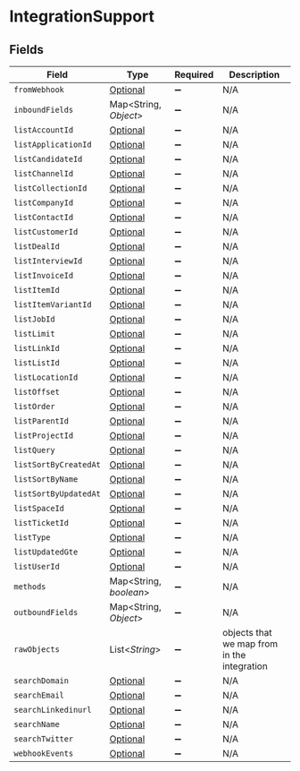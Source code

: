 # IntegrationSupport


## Fields

| Field                                                                                                               | Type                                                                                                                | Required                                                                                                            | Description                                                                                                         |
| ------------------------------------------------------------------------------------------------------------------- | ------------------------------------------------------------------------------------------------------------------- | ------------------------------------------------------------------------------------------------------------------- | ------------------------------------------------------------------------------------------------------------------- |
| `fromWebhook`                                                                                                       | [Optional<FromWebhook>](../../models/shared/FromWebhook.md)                                                         | :heavy_minus_sign:                                                                                                  | N/A                                                                                                                 |
| `inboundFields`                                                                                                     | Map<String, *Object*>                                                                                               | :heavy_minus_sign:                                                                                                  | N/A                                                                                                                 |
| `listAccountId`                                                                                                     | [Optional<ListAccountId>](../../models/shared/ListAccountId.md)                                                     | :heavy_minus_sign:                                                                                                  | N/A                                                                                                                 |
| `listApplicationId`                                                                                                 | [Optional<ListApplicationId>](../../models/shared/ListApplicationId.md)                                             | :heavy_minus_sign:                                                                                                  | N/A                                                                                                                 |
| `listCandidateId`                                                                                                   | [Optional<ListCandidateId>](../../models/shared/ListCandidateId.md)                                                 | :heavy_minus_sign:                                                                                                  | N/A                                                                                                                 |
| `listChannelId`                                                                                                     | [Optional<ListChannelId>](../../models/shared/ListChannelId.md)                                                     | :heavy_minus_sign:                                                                                                  | N/A                                                                                                                 |
| `listCollectionId`                                                                                                  | [Optional<ListCollectionId>](../../models/shared/ListCollectionId.md)                                               | :heavy_minus_sign:                                                                                                  | N/A                                                                                                                 |
| `listCompanyId`                                                                                                     | [Optional<ListCompanyId>](../../models/shared/ListCompanyId.md)                                                     | :heavy_minus_sign:                                                                                                  | N/A                                                                                                                 |
| `listContactId`                                                                                                     | [Optional<ListContactId>](../../models/shared/ListContactId.md)                                                     | :heavy_minus_sign:                                                                                                  | N/A                                                                                                                 |
| `listCustomerId`                                                                                                    | [Optional<ListCustomerId>](../../models/shared/ListCustomerId.md)                                                   | :heavy_minus_sign:                                                                                                  | N/A                                                                                                                 |
| `listDealId`                                                                                                        | [Optional<ListDealId>](../../models/shared/ListDealId.md)                                                           | :heavy_minus_sign:                                                                                                  | N/A                                                                                                                 |
| `listInterviewId`                                                                                                   | [Optional<ListInterviewId>](../../models/shared/ListInterviewId.md)                                                 | :heavy_minus_sign:                                                                                                  | N/A                                                                                                                 |
| `listInvoiceId`                                                                                                     | [Optional<ListInvoiceId>](../../models/shared/ListInvoiceId.md)                                                     | :heavy_minus_sign:                                                                                                  | N/A                                                                                                                 |
| `listItemId`                                                                                                        | [Optional<ListItemId>](../../models/shared/ListItemId.md)                                                           | :heavy_minus_sign:                                                                                                  | N/A                                                                                                                 |
| `listItemVariantId`                                                                                                 | [Optional<ListItemVariantId>](../../models/shared/ListItemVariantId.md)                                             | :heavy_minus_sign:                                                                                                  | N/A                                                                                                                 |
| `listJobId`                                                                                                         | [Optional<ListJobId>](../../models/shared/ListJobId.md)                                                             | :heavy_minus_sign:                                                                                                  | N/A                                                                                                                 |
| `listLimit`                                                                                                         | [Optional<ListLimit>](../../models/shared/ListLimit.md)                                                             | :heavy_minus_sign:                                                                                                  | N/A                                                                                                                 |
| `listLinkId`                                                                                                        | [Optional<ListLinkId>](../../models/shared/ListLinkId.md)                                                           | :heavy_minus_sign:                                                                                                  | N/A                                                                                                                 |
| `listListId`                                                                                                        | [Optional<ListListId>](../../models/shared/ListListId.md)                                                           | :heavy_minus_sign:                                                                                                  | N/A                                                                                                                 |
| `listLocationId`                                                                                                    | [Optional<ListLocationId>](../../models/shared/ListLocationId.md)                                                   | :heavy_minus_sign:                                                                                                  | N/A                                                                                                                 |
| `listOffset`                                                                                                        | [Optional<ListOffset>](../../models/shared/ListOffset.md)                                                           | :heavy_minus_sign:                                                                                                  | N/A                                                                                                                 |
| `listOrder`                                                                                                         | [Optional<ListOrder>](../../models/shared/ListOrder.md)                                                             | :heavy_minus_sign:                                                                                                  | N/A                                                                                                                 |
| `listParentId`                                                                                                      | [Optional<ListParentId>](../../models/shared/ListParentId.md)                                                       | :heavy_minus_sign:                                                                                                  | N/A                                                                                                                 |
| `listProjectId`                                                                                                     | [Optional<ListProjectId>](../../models/shared/ListProjectId.md)                                                     | :heavy_minus_sign:                                                                                                  | N/A                                                                                                                 |
| `listQuery`                                                                                                         | [Optional<ListQuery>](../../models/shared/ListQuery.md)                                                             | :heavy_minus_sign:                                                                                                  | N/A                                                                                                                 |
| `listSortByCreatedAt`                                                                                               | [Optional<ListSortByCreatedAt>](../../models/shared/ListSortByCreatedAt.md)                                         | :heavy_minus_sign:                                                                                                  | N/A                                                                                                                 |
| `listSortByName`                                                                                                    | [Optional<ListSortByName>](../../models/shared/ListSortByName.md)                                                   | :heavy_minus_sign:                                                                                                  | N/A                                                                                                                 |
| `listSortByUpdatedAt`                                                                                               | [Optional<ListSortByUpdatedAt>](../../models/shared/ListSortByUpdatedAt.md)                                         | :heavy_minus_sign:                                                                                                  | N/A                                                                                                                 |
| `listSpaceId`                                                                                                       | [Optional<ListSpaceId>](../../models/shared/ListSpaceId.md)                                                         | :heavy_minus_sign:                                                                                                  | N/A                                                                                                                 |
| `listTicketId`                                                                                                      | [Optional<ListTicketId>](../../models/shared/ListTicketId.md)                                                       | :heavy_minus_sign:                                                                                                  | N/A                                                                                                                 |
| `listType`                                                                                                          | [Optional<ListType>](../../models/shared/ListType.md)                                                               | :heavy_minus_sign:                                                                                                  | N/A                                                                                                                 |
| `listUpdatedGte`                                                                                                    | [Optional<ListUpdatedGte>](../../models/shared/ListUpdatedGte.md)                                                   | :heavy_minus_sign:                                                                                                  | N/A                                                                                                                 |
| `listUserId`                                                                                                        | [Optional<ListUserId>](../../models/shared/ListUserId.md)                                                           | :heavy_minus_sign:                                                                                                  | N/A                                                                                                                 |
| `methods`                                                                                                           | Map<String, *boolean*>                                                                                              | :heavy_minus_sign:                                                                                                  | N/A                                                                                                                 |
| `outboundFields`                                                                                                    | Map<String, *Object*>                                                                                               | :heavy_minus_sign:                                                                                                  | N/A                                                                                                                 |
| `rawObjects`                                                                                                        | List<*String*>                                                                                                      | :heavy_minus_sign:                                                                                                  | objects that we map from in the integration                                                                         |
| `searchDomain`                                                                                                      | [Optional<SearchDomain>](../../models/shared/SearchDomain.md)                                                       | :heavy_minus_sign:                                                                                                  | N/A                                                                                                                 |
| `searchEmail`                                                                                                       | [Optional<SearchEmail>](../../models/shared/SearchEmail.md)                                                         | :heavy_minus_sign:                                                                                                  | N/A                                                                                                                 |
| `searchLinkedinurl`                                                                                                 | [Optional<SearchLinkedinurl>](../../models/shared/SearchLinkedinurl.md)                                             | :heavy_minus_sign:                                                                                                  | N/A                                                                                                                 |
| `searchName`                                                                                                        | [Optional<SearchName>](../../models/shared/SearchName.md)                                                           | :heavy_minus_sign:                                                                                                  | N/A                                                                                                                 |
| `searchTwitter`                                                                                                     | [Optional<SearchTwitter>](../../models/shared/SearchTwitter.md)                                                     | :heavy_minus_sign:                                                                                                  | N/A                                                                                                                 |
| `webhookEvents`                                                                                                     | [Optional<PropertyIntegrationSupportWebhookEvents>](../../models/shared/PropertyIntegrationSupportWebhookEvents.md) | :heavy_minus_sign:                                                                                                  | N/A                                                                                                                 |